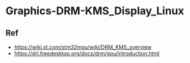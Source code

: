 # Graphics-DRM-KMS_Display_Linux



## Ref
  * https://wiki.st.com/stm32mpu/wiki/DRM_KMS_overview
  * https://dri.freedesktop.org/docs/drm/gpu/introduction.html
